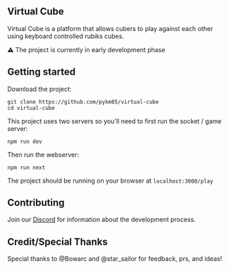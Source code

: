 ## Virtual Cube

Virtual Cube is a platform that allows cubers to play against each other using keyboard controlled rubiks cubes.

⚠️ The project is currently in early development phase

## Getting started

Download the project:

```console
git clone https://github.com/pykm05/virtual-cube
cd virtual-cube
```

This project uses two servers so you'll need to first run the socket / game server:

```console
npm run dev
```

Then run the webserver:

```console
npm run next
```

The project should be running on your browser at `localhost:3000/play`

## Contributing

Join our [Discord](https://discord.gg/ZDTMZz7B) for information about the development process.

## Credit/Special Thanks

Special thanks to @Bowarc and @star_sailor for feedback, prs, and ideas!
